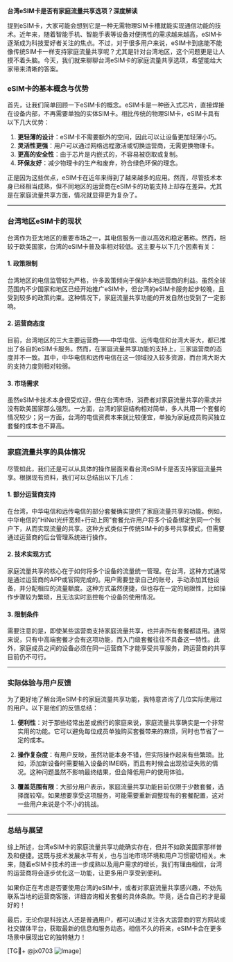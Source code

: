 **台湾eSIM卡是否有家庭流量共享选项？深度解读**

提到eSIM卡，大家可能会想到它是一种无需物理SIM卡槽就能实现通信功能的技术。近年来，随着智能手机、智能手表等设备对便携性的需求越来越高，eSIM卡逐渐成为科技爱好者关注的焦点。不过，对于很多用户来说，eSIM卡到底能不能像传统SIM卡一样支持家庭流量共享呢？尤其是针对台湾地区，这个问题更是让人摸不着头脑。今天，我们就来聊聊台湾eSIM卡的家庭流量共享选项，希望能给大家带来清晰的答案。

### eSIM卡的基本概念与优势

首先，让我们简单回顾一下eSIM卡的概念。eSIM卡是一种嵌入式芯片，直接焊接在设备内部，不再需要单独的实体SIM卡。相比传统的物理SIM卡，eSIM卡具有以下几大优势：

1. **更轻薄的设计**：eSIM卡不需要额外的空间，因此可以让设备更加轻薄小巧。
2. **灵活性更强**：用户可以通过网络远程激活或切换运营商，无需更换物理卡。
3. **更高的安全性**：由于芯片是内嵌式的，不容易被窃取或复制。
4. **环保友好**：减少物理卡的生产和废弃，符合绿色环保的理念。

正是因为这些优点，eSIM卡在近年来得到了越来越多的应用。然而，尽管技术本身已经相当成熟，但不同地区的运营商在eSIM卡的功能支持上却存在差异。尤其是在家庭流量共享方面，情况就显得更为复杂了。

---

### 台湾地区eSIM卡的现状

台湾作为亚太地区的重要市场之一，其电信服务一直以高效和稳定著称。然而，相较于欧美国家，台湾的eSIM卡普及率相对较低。这主要与以下几个因素有关：

#### 1. **政策限制**
台湾地区的电信监管较为严格，许多政策倾向于保护本地运营商的利益。虽然全球范围内不少国家和地区已经开始推广eSIM卡，但台湾的eSIM卡服务起步较晚，且受到较多的政策约束。这种情况下，家庭流量共享功能的开发自然也受到了一定影响。

#### 2. **运营商态度**
目前，台湾地区的三大主要运营商——中华电信、远传电信和台湾大哥大，都已推出了各自的eSIM卡服务。然而，在家庭流量共享功能的支持上，三家运营商的态度并不一致。其中，中华电信和远传电信在这一领域投入较多资源，而台湾大哥大的支持力度则相对较弱。

#### 3. **市场需求**
虽然eSIM卡技术本身很受欢迎，但在台湾市场，消费者对家庭流量共享的需求并没有欧美国家那么强烈。一方面，台湾的家庭结构相对简单，多人共用一个套餐的情况较少；另一方面，台湾的电信资费本来就比较便宜，单独为家庭成员购买独立套餐的成本也不算高。

---

### 家庭流量共享的具体情况

尽管如此，我们还是可以从具体的操作层面来看台湾eSIM卡是否支持家庭流量共享。根据现有资料，我们可以总结出以下几点：

#### 1. **部分运营商支持**
在台湾，中华电信和远传电信的部分套餐确实提供了家庭流量共享的功能。例如，中华电信的“HiNet光纤宽频+行动上网”套餐允许用户将多个设备绑定到同一个账户下，从而实现流量的共享。这种方式类似于传统SIM卡的多号共享模式，但需要通过运营商的后台管理系统进行操作。

#### 2. **技术实现方式**
家庭流量共享的核心在于如何将多个设备的流量统一管理。在台湾，这种方式通常是通过运营商的APP或官网完成的。用户需要登录自己的账号，手动添加其他设备，并分配相应的流量额度。这种方式虽然便捷，但也存在一定的局限性，比如操作步骤较为繁琐，且无法实时监控每个设备的使用情况。

#### 3. **限制条件**
需要注意的是，即使某些运营商支持家庭流量共享，也并非所有套餐都适用。通常来说，只有中高端套餐才会有这项功能，而入门级套餐往往不具备这一特性。此外，家庭成员之间的设备必须在同一运营商下才能享受共享服务，跨运营商的共享目前仍不可行。

---

### 实际体验与用户反馈

为了更好地了解台湾eSIM卡的家庭流量共享功能，我特意咨询了几位实际使用过的用户。以下是他们的反馈总结：

1. **便利性**：对于那些经常出差或旅行的家庭来说，家庭流量共享确实是一个非常实用的功能。它可以避免每位成员单独购买套餐带来的麻烦，同时也节省了一定的成本。
   
2. **操作复杂度**：有用户反映，虽然功能本身不错，但实际操作起来有些繁琐。比如，添加新设备时需要输入设备的IMEI码，而且有时候会出现验证失败的情况。这种问题虽然不影响最终结果，但会降低用户的使用体验。

3. **覆盖范围有限**：大部分用户表示，家庭流量共享功能目前仅限于少数套餐，选择面较窄。如果想要享受这项服务，可能需要重新调整现有的套餐配置，这对一些用户来说是个不小的挑战。

---

### 总结与展望

综上所述，台湾eSIM卡的家庭流量共享功能确实存在，但并不如欧美国家那样普及和便捷。这既与技术发展水平有关，也与当地市场环境和用户习惯密切相关。未来，随着eSIM卡技术的进一步成熟以及用户需求的增长，我们有理由相信，台湾的运营商将会逐步优化这一功能，让更多用户享受到便利。

如果你正在考虑是否要使用台湾的eSIM卡，或者对家庭流量共享感兴趣，不妨先联系当地的运营商客服，详细咨询相关套餐的具体条款。毕竟，适合自己的才是最好的！

最后，无论你是科技达人还是普通用户，都可以通过关注各大运营商的官方网站或社交媒体平台，获取最新的信息和服务动态。相信不久的将来，eSIM卡会在更多场景中展现出它的独特魅力！

[TG💪+ @jx0703 ![Image](https://github.com/user-attachments/assets/dbca1d08-cadb-493c-b0ec-ad6f7a83f270)]